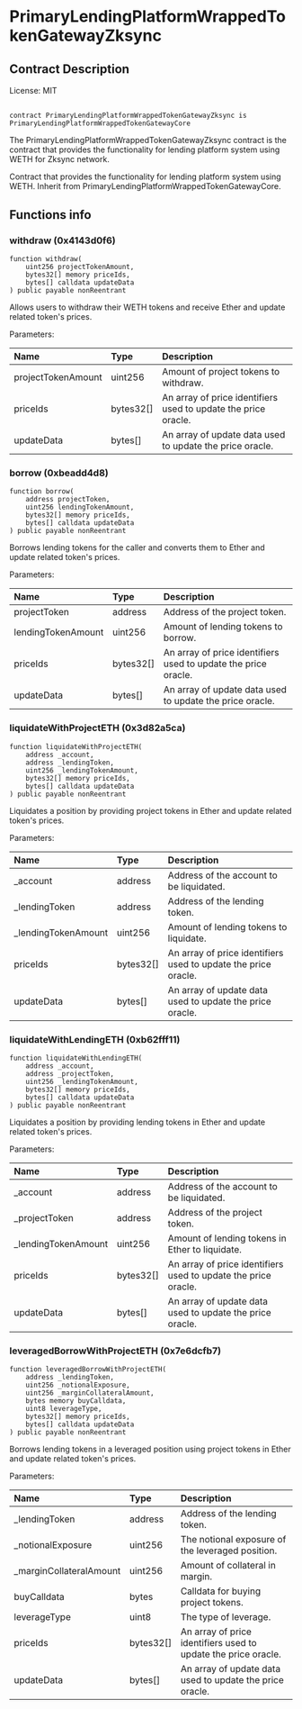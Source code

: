 # PrimaryLendingPlatformWrappedTokenGatewayZksync

## Contract Description


License: MIT

## 

```solidity
contract PrimaryLendingPlatformWrappedTokenGatewayZksync is PrimaryLendingPlatformWrappedTokenGatewayCore
```

The PrimaryLendingPlatformWrappedTokenGatewayZksync contract is the contract that provides the functionality for lending platform system using WETH for Zksync network.

Contract that provides the functionality for lending platform system using WETH. Inherit from PrimaryLendingPlatformWrappedTokenGatewayCore.
## Functions info

### withdraw (0x4143d0f6)

```solidity
function withdraw(
    uint256 projectTokenAmount,
    bytes32[] memory priceIds,
    bytes[] calldata updateData
) public payable nonReentrant
```

Allows users to withdraw their WETH tokens and receive Ether and update related token's prices.


Parameters:

| Name               | Type      | Description                                                      |
| :----------------- | :-------- | :--------------------------------------------------------------- |
| projectTokenAmount | uint256   | Amount of project tokens to withdraw.                            |
| priceIds           | bytes32[] | An array of price identifiers used to update the price oracle.   |
| updateData         | bytes[]   | An array of update data used to update the price oracle.         |

### borrow (0xbeadd4d8)

```solidity
function borrow(
    address projectToken,
    uint256 lendingTokenAmount,
    bytes32[] memory priceIds,
    bytes[] calldata updateData
) public payable nonReentrant
```

Borrows lending tokens for the caller and converts them to Ether and update related token's prices.


Parameters:

| Name               | Type      | Description                                                      |
| :----------------- | :-------- | :--------------------------------------------------------------- |
| projectToken       | address   | Address of the project token.                                    |
| lendingTokenAmount | uint256   | Amount of lending tokens to borrow.                              |
| priceIds           | bytes32[] | An array of price identifiers used to update the price oracle.   |
| updateData         | bytes[]   | An array of update data used to update the price oracle.         |

### liquidateWithProjectETH (0x3d82a5ca)

```solidity
function liquidateWithProjectETH(
    address _account,
    address _lendingToken,
    uint256 _lendingTokenAmount,
    bytes32[] memory priceIds,
    bytes[] calldata updateData
) public payable nonReentrant
```

Liquidates a position by providing project tokens in Ether and update related token's prices.


Parameters:

| Name                | Type      | Description                                                      |
| :------------------ | :-------- | :--------------------------------------------------------------- |
| _account            | address   | Address of the account to be liquidated.                         |
| _lendingToken       | address   | Address of the lending token.                                    |
| _lendingTokenAmount | uint256   | Amount of lending tokens to liquidate.                           |
| priceIds            | bytes32[] | An array of price identifiers used to update the price oracle.   |
| updateData          | bytes[]   | An array of update data used to update the price oracle.         |

### liquidateWithLendingETH (0xb62fff11)

```solidity
function liquidateWithLendingETH(
    address _account,
    address _projectToken,
    uint256 _lendingTokenAmount,
    bytes32[] memory priceIds,
    bytes[] calldata updateData
) public payable nonReentrant
```

Liquidates a position by providing lending tokens in Ether and update related token's prices.


Parameters:

| Name                | Type      | Description                                                      |
| :------------------ | :-------- | :--------------------------------------------------------------- |
| _account            | address   | Address of the account to be liquidated.                         |
| _projectToken       | address   | Address of the project token.                                    |
| _lendingTokenAmount | uint256   | Amount of lending tokens in Ether to liquidate.                  |
| priceIds            | bytes32[] | An array of price identifiers used to update the price oracle.   |
| updateData          | bytes[]   | An array of update data used to update the price oracle.         |

### leveragedBorrowWithProjectETH (0x7e6dcfb7)

```solidity
function leveragedBorrowWithProjectETH(
    address _lendingToken,
    uint256 _notionalExposure,
    uint256 _marginCollateralAmount,
    bytes memory buyCalldata,
    uint8 leverageType,
    bytes32[] memory priceIds,
    bytes[] calldata updateData
) public payable nonReentrant
```

Borrows lending tokens in a leveraged position using project tokens in Ether and update related token's prices.


Parameters:

| Name                    | Type      | Description                                                      |
| :---------------------- | :-------- | :--------------------------------------------------------------- |
| _lendingToken           | address   | Address of the lending token.                                    |
| _notionalExposure       | uint256   | The notional exposure of the leveraged position.                 |
| _marginCollateralAmount | uint256   | Amount of collateral in margin.                                  |
| buyCalldata             | bytes     | Calldata for buying project tokens.                              |
| leverageType            | uint8     | The type of leverage.                                            |
| priceIds                | bytes32[] | An array of price identifiers used to update the price oracle.   |
| updateData              | bytes[]   | An array of update data used to update the price oracle.         |
